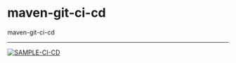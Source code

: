 # maven-git-ci-cd
maven-git-ci-cd

---
[![SAMPLE-CI-CD](https://github.com/gem-shubhamkumar/maven-git-ci-cd/actions/workflows/maven.yml/badge.svg?branch=master)](https://github.com/gem-shubhamkumar/maven-git-ci-cd/actions/workflows/maven.yml)
